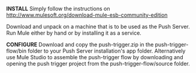 <b>INSTALL</b>
Simply follow the instructions on http://www.mulesoft.org/download-mule-esb-community-edition

Download and unpack on a machine that is to be used as the Push Server. Run Mule either by hand or by installing it as a service.

<b>CONFIGURE</b>
Download and copy the push-trigger.zip in the push-trigger-flow/bin folder to your Push Server installation's app folder.
Alternatively use Mule Studio to assemble the push-trigger flow by downloading and opening the push trigger project from the push-trigger-flow/source folder.

